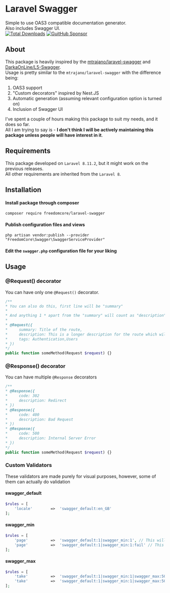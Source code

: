 # Laravel Swagger
Simple to use OAS3 compatible documentation generator.  
Also includes Swagger UI.   
[![Total Downloads](https://poser.pugx.org/freedomcore/laravel-swagger/downloads.svg)](https://packagist.org/packages/freedomcore/laravel-swagger)
[![GuitHub Sponsor](https://img.shields.io/static/v1?label=Sponsor%20freedomcore/laravel-swagger&message=%E2%9D%A4&logo=GitHub&link=https://github.com/sponsors/darki73)](https://img.shields.io/static/v1?label=Sponsor%20freedomcore/laravel-swagger&message=%E2%9D%A4&logo=GitHub&link=https://github.com/sponsors/darki73)
## About
This package is heavily inspired by the [mtrajano/laravel-swagger](https://github.com/mtrajano/laravel-swagger) and [DarkaOnLine/L5-Swagger](https://github.com/DarkaOnLine/L5-Swagger).  
Usage is pretty similar to the `mtrajano/laravel-swagger` with the difference being:
1. OAS3 support
2. "Custom decorators" inspired by Nest.JS
3. Automatic generation (assuming relevant configuration option is turned on)
4. Inclusion of Swagger UI

I've spent a couple of hours making this package to suit my needs, and it does so far.  
All I am trying to say is - **I don't think I will be actively maintaining this package unless people will have interest in it**.

## Requirements
This package developed on `Laravel 8.11.2`, but it might work on the previous releases.  
All other requirements are inherited from the `Laravel 8`.
## Installation
#### Install package through composer
```shell
composer require freedomcore/laravel-swagger
```
#### Publish configuration files and views
```shell
php artisan vendor:publish --provider "FreedomCore\Swagger\SwaggerServiceProvider"
```
#### Edit the `swagger.php` configuration file for your liking

## Usage
### @Request() decorator
You can have only one `@Request()` decorator.
```php
/**
* You can also do this, first line will be "summary"
*
* And anything 1 * apart from the "summary" will count as "description"
*
* @Request({
*     summary: Title of the route,
*     description: This is a longer description for the route which will be visible once the panel is expanded,
*     tags: Authentication,Users
* })
*/
public function someMethod(Request $request) {}
```

### @Response() decorator
You can have multiple `@Response` decorators
```php
/**
* @Response({
*     code: 302
*     description: Redirect
* })
* @Response({
*     code: 400
*     description: Bad Request
* })
* @Response({
*     code: 500
*     description: Internal Server Error
* })
*/
public function someMethod(Request $request) {}
```

### Custom Validators
These validators are made purely for visual purposes, however, some of them can actually do validation

#### swagger_default
```php
$rules = [
    'locale'        =>  'swagger_default:en_GB'
];
```
#### swagger_min
```php
$rules = [
    'page'          =>  'swagger_default:1|swagger_min:1', // This will simply display the 'minimum' value in the documentation
    'page'          =>  'swagger_default:1|swagger_min:1:fail' // This will also fail if the `page` parameter will be less than 1
];
```

#### swagger_max
```php
$rules = [
    'take'          =>  'swagger_default:1|swagger_min:1|swagger_max:50', // This will simply display the 'maximum' value in the documentation
    'take'          =>  'swagger_default:1|swagger_min:1|swagger_max:50:fail' // This will also fail if the `take` parameter will be greater than 50
];
```
